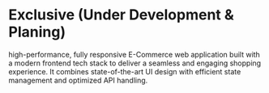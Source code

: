 # Exclusive (Under Development & Planing)

high-performance, fully responsive E-Commerce web application built with a modern frontend tech stack to deliver a seamless and engaging shopping experience.
It combines state-of-the-art UI design with efficient state management and optimized API handling.
